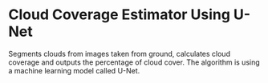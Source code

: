 # Cloud Coverage Estimator Using U-Net

Segments clouds from images taken from ground, calculates cloud coverage  and outputs the percentage of cloud cover. The algorithm is using a machine learning model called U-Net.
